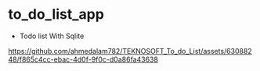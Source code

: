 # to_do_list_app

- Todo list With Sqlite

https://github.com/ahmedalam782/TEKNOSOFT_To_do_List/assets/63088248/f865c4cc-ebac-4d0f-9f0c-d0a86fa43638

